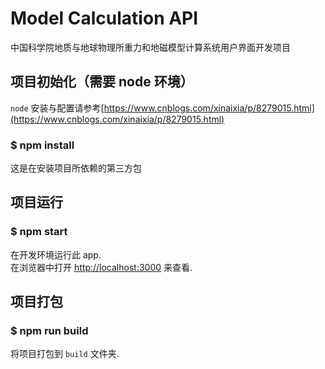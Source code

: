 # Model Calculation API

中国科学院地质与地球物理所重力和地磁模型计算系统用户界面开发项目

## 项目初始化（需要 node 环境）

`node` 安装与配置请参考[https://www.cnblogs.com/xinaixia/p/8279015.html](https://www.cnblogs.com/xinaixia/p/8279015.html)

### \$ npm install

这是在安装项目所依赖的第三方包

## 项目运行

### \$ npm start

在开发环境运行此 app.<br>
在浏览器中打开 [http://localhost:3000](http://localhost:3000) 来查看.

## 项目打包

### \$ npm run build

将项目打包到 `build` 文件夹.